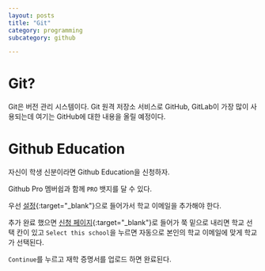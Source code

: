 ```yaml
---
layout: posts
title: "Git"
category: programming
subcategory: github

---
```


# Git?

Git은 버전 관리 시스템이다. Git 원격 저장소 서비스로 GitHub, GitLab이 가장 많이 사용되는데 여기는 GitHub에 대한 내용을 올릴 예정이다.

# Github Education

자신이 학생 신분이라면 Github Education을 신청하자.

Github Pro 멤버쉽과 함께 `PRO` 뱃지를 달 수 있다.

우선 [설정](https://github.com/settings/emails){:target="_blank"}으로 들어가서 학교 이메일을 추가해야 한다.

추가 완료 했으면
[신청 페이지](https://education.github.com/discount_requests/application){:target="_blank"}로 들어가 쭉 밑으로 내리면 학교 선택 칸이 있고 `Select this school`을 누르면 자동으로 본인의 학교 이메일에 맞게 학교가 선택된다.

`Continue`를 누르고 재학 증명서를 업로드 하면 완료된다.

<!-- --- -->

<!-- # <a name="Reference"></a>Reference
1. IAN BUCHANAN, "컨테이너와 가상 컴퓨터 비교", <i>ATLASSIAN</i>, [Online]. Available: [https://www.atlassian.com/ko/microservices/cloud-computing/containers-vs-vms](https://www.atlassian.com/ko/microservices/cloud-computing/containers-vs-vms){:target="_blank"}. [Accessed: 19- Feb- 2024].
{:.post__reference} -->
